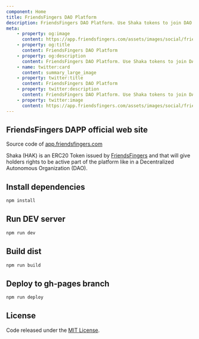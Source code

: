 ```yaml
---
component: Home
title: FriendsFingers DAO Platform
description: FriendsFingers DAO Platform. Use Shaka tokens to join DAO.
meta: 
    - property: og:image
      content: https://app.friendsfingers.com/assets/images/social/friendsfingers_social_rect.png
    - property: og:title
      content: FriendsFingers DAO Platform
    - property: og:description
      content: FriendsFingers DAO Platform. Use Shaka tokens to join DAO.
    - name: twitter:card
      content: summary_large_image
    - property: twitter:title
      content: FriendsFingers DAO Platform
    - property: twitter:description
      content: FriendsFingers DAO Platform. Use Shaka tokens to join DAO.
    - property: twitter:image
      content: https://app.friendsfingers.com/assets/images/social/friendsfingers_social_rect.png
---
```


## FriendsFingers DAPP official web site

Source code of [app.friendsfingers.com](https://app.friendsfingers.com)

Shaka (HAK) is an ERC20 Token issued by [FriendsFingers](https://www.friendsfingers.com) and that will give holders rights to be active part of the platform like in a Decentralized Autonomous Organization (DAO).

## Install dependencies

```bash
npm install
```

## Run DEV server

```bash
npm run dev
```

## Build dist

```bash
npm run build
```

## Deploy to gh-pages branch

```bash
npm run deploy
```

## License

Code released under the [MIT License](https://github.com/FriendsFingers/app.friendsfingers.com/blob/master/LICENSE).

